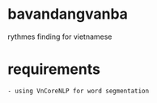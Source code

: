 # bavandangvanba
 rythmes finding for vietnamese

# requirements
    - using VnCoreNLP for word segmentation
